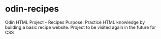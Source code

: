 # odin-recipes
Odin HTML Project - Recipes 
Purpose: Practice HTML knowledge by building a basic recipe website. 
Project to be visited again in the future for CSS
